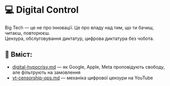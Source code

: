# 💻 Digital Control

Big Tech — це не про інновації. Це про владу над тим, що ти бачиш, читаєш, повторюєш.  
Цензура, обслуговування диктатур, цифрова диктатура без чобота.

## 📄 Вміст:
- [digital-hypocrisy.md](./digital-hypocrisy.md) — як Google, Apple, Meta проповідують свободу, але фільтрують на замовлення
- [yt-censorship-ops.md](./yt-censorship-ops.md) — механіка цифрової цензури на YouTube